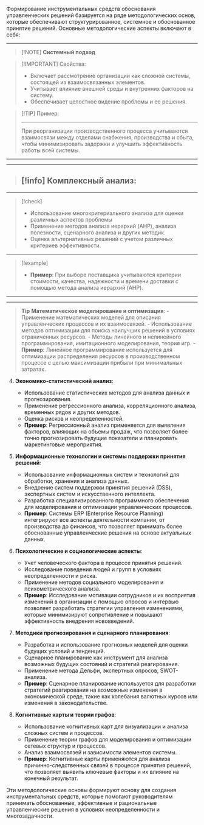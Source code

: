 Формирование инструментальных средств обоснования управленческих решений базируется на ряде методологических основ, которые обеспечивают структурированное, системное и обоснованное принятие решений. Основные методологические аспекты включают в себя:

___
>[!NOTE] **Системный подход**

> [!IMPORTANT] Свойства:
> 
>  - Включает рассмотрение организации как сложной системы, состоящей из взаимосвязанных элементов.
>  - Учитывает влияние внешней среды и внутренних факторов на систему.
>  - Обеспечивает целостное видение проблемы и ее решения.

> [!TIP] Пример:
> ***
>При реорганизации производственного процесса учитываются взаимосвязи между отделами снабжения, производства и сбыта, чтобы минимизировать задержки и улучшить эффективность работы всей системы.
___
___

>[!info] Комплексный анализ:
>---
___
> [!check]
>- Использование многокритериального анализа для оценки различных аспектов проблемы
>- Применение методов анализа иерархий (AHP), анализа полезности, сценарного анализа и других методик.
>- Оценка альтернативных решений с учетом различных критериев эффективности.
- ---
> [!example]
>- **Пример**: При выборе поставщика учитываются критерии стоимости, качества, надежности и времени доставки с помощью метода анализа иерархий (AHP).
___
___

>**Tip** 
>**Математическое моделирование и оптимизация**:
    - Применение математических моделей для описания управленческих процессов и их взаимосвязей.
    - Использование методов оптимизации для поиска наилучших решений в условиях ограниченных ресурсов.
    - Методы линейного и нелинейного программирования, имитационного моделирования, теория игр.
    - **Пример**: Линейное программирование используется для оптимизации распределения ресурсов в производственном процессе с целью максимизации прибыли при минимальных затратах.
4. **Экономико-статистический анализ**:
    
    - Использование статистических методов для анализа данных и прогнозирования.
    - Применение регрессионного анализа, корреляционного анализа, временных рядов и других методов.
    - Оценка рисков и неопределенностей.
    - **Пример**: Регрессионный анализ применяется для выявления факторов, влияющих на объемы продаж, что позволяет более точно прогнозировать будущие показатели и планировать маркетинговые мероприятия.
5. **Информационные технологии и системы поддержки принятия решений**:
    
    - Использование информационных систем и технологий для обработки, хранения и анализа данных.
    - Внедрение систем поддержки принятия решений (DSS), экспертных систем и искусственного интеллекта.
    - Разработка специализированного программного обеспечения для моделирования и оптимизации управленческих процессов.
    - **Пример**: Системы ERP (Enterprise Resource Planning) интегрируют все аспекты деятельности компании, от производства до финансов, что позволяет принимать более обоснованные управленческие решения на основе актуальных данных.
6. **Психологические и социологические аспекты**:
    
    - Учет человеческого фактора в процессе принятия решений.
    - Исследование поведения людей и групп в условиях неопределенности и риска.
    - Применение методов социального моделирования и психометрического анализа.
    - **Пример**: Исследование мотивации сотрудников и их восприятия изменений в организации с помощью опросов и интервью позволяет разработать стратегии управления изменениями, которые минимизируют сопротивление и повышают эффективность внедрения нововведений.
7. **Методики прогнозирования и сценарного планирования**:
    
    - Разработка и использование прогнозных моделей для оценки будущих условий и тенденций.
    - Сценарное планирование как инструмент для анализа возможных будущих состояний и стратегий реагирования.
    - Применение метода Дельфи, экспертных опросов, SWOT-анализа.
    - **Пример**: Сценарное планирование используется для разработки стратегий реагирования на возможные изменения в экономической среде, такие как колебания валютных курсов или изменения в законодательстве.
8. **Когнитивные карты и теории графов**:
    
    - Использование когнитивных карт для визуализации и анализа сложных систем и процессов.
    - Применение теории графов для моделирования и оптимизации сетевых структур и процессов.
    - Анализ взаимосвязей и зависимости элементов системы.
    - **Пример**: Когнитивные карты применяются для анализа причинно-следственных связей в процессе принятия решений, что позволяет выявить ключевые факторы и их влияние на конечный результат.

Эти методологические основы формируют основу для создания инструментальных средств, которые помогают руководителям принимать обоснованные, эффективные и рациональные управленческие решения в условиях неопределенности и многозадачности.